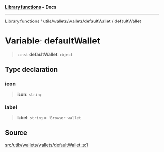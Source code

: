 [**Library functions**](../../../../../README.md) • **Docs**

***

[Library functions](../../../../../modules.md) / [utils/wallets/wallets/defaultWallet](../README.md) / defaultWallet

# Variable: defaultWallet

> `const` **defaultWallet**: `object`

## Type declaration

### icon

> **icon**: `string`

### label

> **label**: `string` = `'Browser wallet'`

## Source

[src/utils/wallets/wallets/defaultWallet.ts:1](https://github.com/bgd-labs/fe-shared/blob/bcb81f075c57b42adfeb5f3e6c387d13f532f431/src/utils/wallets/wallets/defaultWallet.ts#L1)
